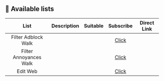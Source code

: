 ## :page_facing_up: Available lists

| List | Description  | Suitable | Subscribe | Direct Link |
|:---------:|:-------------:|:--------:|:-------:|:--------:|
Filter Adblock Walk  |  |  | [Click][Thai Ads Filter Subscribe] | 
Filter Annoyances Walk  |  |  | [Click][Thai Annoyance Filter Subscribe] | 
Edit Web |  |  | [Click][my-kUltra] | 


[Thai Ads Filter Subscribe]: https://subscribe.adblockplus.org/?location=https://adblock-thai.github.io/thai-ads-filter/subscription.txt&amp;title=Filter%20Adblock%20Walk
[Thai Annoyance Filter Subscribe]: https://subscribe.adblockplus.org/?location=https://adblock-thai.github.io/thai-ads-filter/annoyance.txt&amp;title=Filter%20Annoyances%20Walk
[my-kUltra]: https://subscribe.adblockplus.org/?location=https://github.com/kUltraBoy/FilterNOT/raw/b94831fb2a430a0518951102033a70cc5cffab52/PR/my-ublock.txt&amp;title=Filter%20VIP%20PRO

[ads filter size]: https://img.badgesize.io/adblock-thai/thai-ads-filter/gh-pages/subscription.txt?style=flat-round&label=size
[annoy filter size]: https://img.badgesize.io/adblock-thai/thai-ads-filter/gh-pages/annoyance.txt?style=flat-round&label=size

[uBO]: https://adblock-thai.github.io/adblock_logo/ublock.png
[AG]: https://adblock-thai.github.io/adblock_logo/adguard_new.png
[ADB]: https://adblock-thai.github.io/adblock_logo/adblock.png
[ABP]: https://adblock-thai.github.io/adblock_logo/adblock_plus.png
[ADNU]: https://adblock-thai.github.io/adblock_logo/ad_nauseam.png
